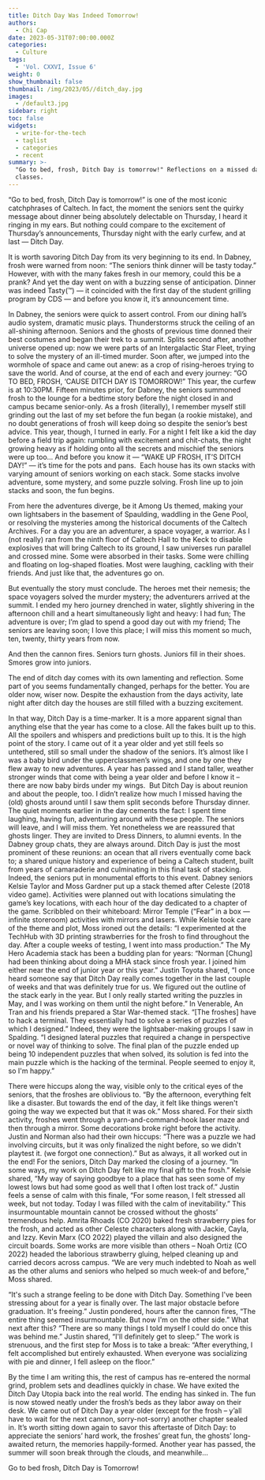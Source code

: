 ```yaml
---
title: Ditch Day Was Indeed Tomorrow!
authors:
  - Chi Cap
date: 2023-05-31T07:00:00.000Z
categories:
  - Culture
tags:
  - 'Vol. CXXVI, Issue 6'
weight: 0
show_thumbnail: false
thumbnail: /img/2023/05//ditch_day.jpg
images:
  - /default3.jpg
sidebar: right
toc: false
widgets:
  - write-for-the-tech
  - taglist
  - categories
  - recent
summary: >-
  "Go to bed, frosh, Ditch Day is tomorrow!" Reflections on a missed day of
  classes.
---
```


“Go to bed, frosh, Ditch Day is tomorrow!” is one of the most iconic catchphrases of Caltech. In fact, the moment the seniors sent the quirky message about dinner being absolutely delectable on Thursday, I heard it ringing in my ears. But nothing could compare to the excitement of Thursday’s announcements, Thursday night with the early curfew, and at last — Ditch Day.

It is worth savoring Ditch Day from its very beginning to its end. In Dabney, frosh were warned from noon: “The seniors think dinner will be tasty today.” However, with with the many fakes fresh in our memory, could this be a prank? And yet the day went on with a buzzing sense of anticipation. Dinner was indeed Tasty(™) — it coincided with the first day of the student grilling program by CDS — and before you know it, it’s announcement time.

In Dabney, the seniors were quick to assert control. From our dining hall’s audio system, dramatic music plays. Thunderstorms struck the ceiling of an all-shining afternoon. Seniors and the ghosts of previous time donned their best costumes and began their trek to a summit. Splits second after, another universe opened up: now we were parts of an Intergalactic Star Fleet, trying to solve the mystery of an ill-timed murder. Soon after, we jumped into the wormhole of space and came out anew: as a crop of rising-heroes trying to save the world. And of course, at the end of each and every journey:
“GO TO BED, FROSH, ‘CAUSE DITCH DAY IS TOMORROW!”
This year, the curfew is at 10:30PM. Fifteen minutes prior, for Dabney, the seniors summoned frosh to the lounge for a bedtime story before the night closed in and campus became senior-only. As a frosh (literally), I remember myself still grinding out the last of my set before the fun began (a rookie mistake), and no doubt generations of frosh will keep doing so despite the senior’s best advice. This year, though, I turned in early. For a night I felt like a kid the day before a field trip again: rumbling with excitement and chit-chats, the night growing heavy as if holding onto all the secrets and mischief the seniors were up too…
And before you know it — “WAKE UP FROSH, IT’S DITCH DAY!” — it’s time for the pots and pans. 
Each house has its own stacks with varying amount of seniors working on each stack. Some stacks involve adventure, some mystery, and some puzzle solving. Frosh line up to join stacks and soon, the fun begins.

From here the adventures diverge, be it Among Us themed, making your own lightsabers in the basement of Spaulding, waddling in the Gene Pool, or resolving the mysteries among the historical documents of the Caltech Archives. For a day you are an adventurer, a space voyager, a warrior. As I (not really) ran from the ninth floor of Caltech Hall to the Keck to disable explosives that will bring Caltech to its ground, I saw universes run parallel and crossed mine. Some were absorbed in their tasks. Some were chilling and floating on log-shaped floaties. Most were laughing, cackling with their friends. And just like that, the adventures go on.

But eventually the story must conclude. The heroes met their nemesis; the space voyagers solved the murder mystery; the adventurers arrived at the summit. I ended my hero journey drenched in water, slightly shivering in the afternoon chill and a heart simultaneously light and heavy: I had fun; The adventure is over; I’m glad to spend a good day out with my friend; The seniors are leaving soon; I love this place; I will miss this moment so much, ten, twenty, thirty years from now. 

And then the cannon fires. Seniors turn ghosts. Juniors fill in their shoes. Smores grow into juniors.

The end of ditch day comes with its own lamenting and reflection. Some part of you seems fundamentally changed, perhaps for the better. You are older now, wiser now. Despite the exhaustion from the days activity, late night after ditch day the houses are still filled with a buzzing excitement.

In that way, Ditch Day is a time-marker. It is a more apparent signal than anything else that the year has come to a close. All the fakes built up to this. All the spoilers and whispers and predictions built up to this. It is the high point of the story. I came out of it a year older and yet still feels so untethered, still so small under the shadow of the seniors. It’s almost like I was a baby bird under the upperclassmen’s wings, and one by one they flew away to new adventures. A year has passed and I stand taller, weather stronger winds that come with being a year older and before I know it – there are now baby birds under my wings. 
But Ditch Day is about reunion and about the people, too. I didn’t realize how much I missed having the (old) ghosts around until I saw them split seconds before Thursday dinner. The quiet moments earlier in the day cements the fact: I spent time laughing, having fun, adventuring around with these people. The seniors will leave, and I will miss them. Yet nonetheless we are reassured that ghosts linger. They are invited to Dress Dinners, to alumni events. In the Dabney group chats, they are always around. Ditch Day is just the most prominent of these reunions: an ocean that all rivers eventually come back to; a shared unique history and experience of being a Caltech student, built from years of camaraderie and culminating in this final task of stacking.
Indeed, the seniors put in monumental efforts to this event. Dabney seniors Kelsie Taylor and Moss Gardner put up a stack themed after Celeste (2018 video game). Activities were planned out with locations simulating the game’s key locations, with each hour of the day dedicated to a chapter of the game. Scribbled on their whiteboard: Mirror Temple (“Fear” in a box — infinite storeroom) activities with mirrors and lasers. While Kelsie took care of the theme and plot, Moss ironed out the details: “I experimented at the TechHub with 3D printing strawberries for the frosh to find throughout the day. After a couple weeks of testing, I went into mass production.”
The My Hero Academia stack has been a budding plan for years: “Norman \[Chung] had been thinking about doing a MHA stack since frosh year. I joined him either near the end of junior year or this year.” Justin Toyota shared, “I once heard someone say that Ditch Day really comes together in the last couple of weeks and that was definitely true for us. We figured out the outline of the stack early in the year. But I only really started writing the puzzles in May, and I was working on them until the night before.”
In Venerable, An Tran and his friends prepared a Star War-themed stack. “\[The froshes] have to hack a terminal. They essentially had to solve a series of puzzles of which I designed.” Indeed, they were the lightsaber-making groups I saw in Spalding. “I designed lateral puzzles that required a change in perspective or novel way of thinking to solve. The final plan of the puzzle ended up being 10 independent puzzles that when solved, its solution is fed into the main puzzle which is the hacking of the terminal. People seemed to enjoy it, so I'm happy.”

There were hiccups along the way, visible only to the critical eyes of the seniors, that the froshes are oblivious to. “By the afternoon, everything felt like a disaster. But towards the end of the day, it felt like things weren't going the way we expected but that it was ok.” Moss shared. For their sixth activity, froshes went through a yarn-and-command-hook laser maze and then through a mirror. Some decorations broke right before the activity. Justin and Norman also had their own hiccups: “There was a puzzle we had involving circuits, but it was only finalized the night before, so we didn't playtest it. (we forgot one connection).” But as always, it all worked out in the end!
For the seniors, Ditch Day marked the closing of a journey. “In some ways, my work on Ditch Day felt like my final gift to the frosh.” Kelsie shared, “My way of saying goodbye to a place that has seen some of my lowest lows but had some good as well that I often lost track of.” Justin feels a sense of calm with this finale, “For some reason, I felt stressed all week, but not today. Today I was filled with the calm of inevitability.”
This insurmountable mountain cannot be crossed without the ghosts’ tremendous help. Amrita Rhoads (CO 2020) baked fresh strawberry pies for the frosh, and acted as other Celeste characters along with Jackie, Cayla, and Izzy. Kevin Marx (CO 2022) played the villain and also designed the circuit boards. Some works are more visible than others – Noah Ortiz (CO 2022) headed the laborious strawberry gluing, helped cleaning up and carried decors across campus. “We are very much indebted to Noah as well as the other alums and seniors who helped so much week-of and before,” Moss shared.

“It's such a strange feeling to be done with Ditch Day. Something I've been stressing about for a year is finally over. The last major obstacle before graduation. It's freeing.” Justin pondered, hours after the cannon fires, “The entire thing seemed insurmountable. But now I'm on the other side.”
What next after this? “There are so many things I told myself I could do once this was behind me.” Justin shared, “I'll definitely get to sleep.” The work is strenuous, and the first step for Moss is to take a break: “After everything, I felt accomplished but entirely exhausted. When everyone was socializing with pie and dinner, I fell asleep on the floor.” 

By the time I am writing this, the rest of campus has re-entered the normal grind, problem sets and deadlines quickly in chase. We have exited the Ditch Day Utopia back into the real world. The ending has sinked in. The fun is now stowed neatly under the frosh’s beds as they labor away on their desk. We came out of Ditch Day a year older (except for the frosh – y’all have to wait for the next cannon, sorry-not-sorry) another chapter sealed in. It’s worth sitting down again to savor this aftertaste of Ditch Day: to appreciate the seniors’ hard work, the froshes’ great fun, the ghosts’ long-awaited return, the memories happily-formed. Another year has passed, the summer will soon break through the clouds, and meanwhile…

Go to bed frosh, Ditch Day is Tomorrow!
